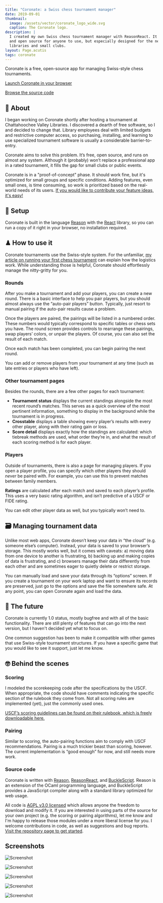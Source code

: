 ```yaml
---
title: "Coronate: a Swiss chess tournament manager"
date: 2019-09-01
thumbnail:
  image: /assets/vector/coronate_logo_wide.svg
  caption: The Coronate logo.
description: |
  I created my own Swiss chess tournament manager with ReasonReact. It's free
  and open source for anyone to use, but especially designed for the needs of
  libraries and small clubs.
layout: Page.acutis
tags: coronate
---
```

Coronate is a free, open-source app for managing Swiss-style chess
tournaments.

<p><div class="wp-block-button aligncenter download"><a class="button-link__link" href="https://johnridesa.bike/coronate/">Launch Coronate in your browser</a></div></p>

<p><div class="wp-block-button aligncenter download"><a class="button-link__link" href="https://github.com/johnridesabike/coronate">Browse the source code</a></div></p>

## 🧐 About

I began working on Coronate shortly after hosting a tournament at
Chattahoochee Valley Libraries. I discovered a dearth of free software, so I
and decided to change that. Library employees deal with limited budgets and
restrictive computer access, so purchasing, installing, and learning to use
specialized tournament software is usually a considerable barrier-to-entry.

Coronate aims to solve this problem. It’s free, open source, and runs on
almost any system. Although it (probably) won’t replace a professional app in
a rated tournament, it fills the gap for small clubs or public events.

Coronate is in a "proof-of-concept" phase. It should work fine, but it's
optimized for small groups and specific conditions. Adding features, even
small ones, is time consuming, so work is prioritized based on the real-world
needs of its users. [If you would like to contribute your feature ideas, it's
easy!][1]

[1]: https://github.com/johnridesabike/coronate/blob/master/CONTRIBUTING.md

## 🔧 Setup

Coronate is built in the language [Reason] with the [React] library, so you
can run a copy of it right in your browser, no installation required.

[Reason]: https://reasonml.github.io
[React]: https://reactjs.org/

## ♟ How to use it

Coronate tournaments use the Swiss-style system. For the unfamiliar, [my
article on running your first chess tournament][2] can explain how the
logistics work. While understanding those is helpful, Coronate should
effortlessly manage the nitty-gritty for you.

[2]: http://programminglibrarian.org/articles/your-library%E2%80%99s-first-chess-tournament-opening-endgame

### Rounds

After you make a tournament and add your players, you can create a new round.
There is a basic interface to help you pair players, but you should almost
always use the “auto-pair players” button. Typically, just resort to manual
pairing if the auto-pair results cause a problem.

Once the players are paired, the pairings will be listed in a numbered order.
These numbers would typically correspond to specific tables or chess sets you
have. The round screen provides controls to rearrange these pairings, swap
players’ colors, or unpair the players. Of course, you can also set the
result of each match.

Once each match has been completed, you can begin pairing the next round.

You can add or remove players from your tournament at any time (such as late
entries or players who have left).

### Other tournament pages

Besides the rounds, there are a few other pages for each tournament:

- **Tournament status** displays the current standings alongside the most
  recent round’s matches. This serves as a quick overview of the most
  pertinent information, something to display in the background while the
  tournament is in progress.
- **Crosstable** displays a table showing every player’s results with every
  other player, along with their rating gain or loss.
- **Score detail** displays exactly how the standings are calculated: which
  tiebreak methods are used, what order they’re in, and what the result of
  each scoring method is for each player.

### Players

Outside of tournaments, there is also a page for managing players. If you
open a player profile, you can specify which other players they should
*never* be paired with. For example, you can use this to prevent matches
between family members.

**Ratings** are calculated after each match and saved to each player’s
profile. This uses a very basic rating algorithm, and isn’t predictive of a
USCF or FIDE rating.

You can edit other player data as well, but you typically won’t need to.

## 🗃 Managing tournament data

Unlike most web apps, Coronate doesn’t keep your data in “the cloud” (e.g.
someone else’s computer). Instead, your data is saved to your browser’s
storage. This mostly works well, but it comes with caveats: a) moving data
from one device to another is frustrating, b) backing up and making copies of
data is frustrating, and c) browsers manage their data differently from each
other and are sometimes eager to quietly delete or restrict storage.

You can manually load and save your data through its “options” screen. If you
create a tournament on your work laptop and want to ensure its records are
preserved, just go to the options and save the file somewhere safe. At any
point, you can open Coronate again and load the data.

## 🌅 The future

Coronate is currently 1.0 status, mostly bugfree and with all of the basic
functionality. There are still plenty of features that can go into the next
version, but I haven't decided yet what to focus on.

One common suggestion has been to make it compatible with other games that
use Swiss-style tournament structures. If you have a specific game that you
would like to see it support, just let me know.

## 🤓 Behind the scenes

### Scoring

I modeled the scorekeeping code after the specifications by the USCF. When
appropriate, the code should have comments indicating the specific section of
the rulebook they come from. Not all scoring rules are implemented (yet),
just the commonly used ones.

[USCF’s scoring guidelines can be found on their rulebook, which is freely downloadable here.][3]

[3]: http://www.uschess.org/content/view/7752/369/

### Pairing

Similar to scoring, the auto-pairing functions aim to comply with USCF recommendations. Pairing is a much trickier beast than scoring, however. The current implementation is “good enough” for now, and still needs more work.

### Source code

Coronate is written with [Reason], [ReasonReact], and [BuckleScript]. Reason
is an extension of the OCaml programming language, and BuckleScript provides
a JavaScript compiler along with a standard library optimized for web usage.

[ReasonReact]: https://reasonml.github.io/reason-react/
[BuckleScript]: https://bucklescript.github.io

All code is [AGPL v3.0 licensed][4] which allows anyone the freedom to
download and modify it. If you are interested in using parts of the source
for your own project (e.g. the scoring or pairing algorithms), let me know
and I'm happy to release those modules under a more liberal license for you.
I welcome contributions in code, as well as suggestions and bug reports.
[Visit the repository page to get started][5].

[4]: https://github.com/johnridesabike/coronate/blob/master/LICENSE
[5]: https://github.com/johnridesabike/coronate/

## Screenshots

![Screenshot](/assets/images/coronate/screenshot-round.png "An example round.")

![Screenshot](/assets/images/coronate/screenshot-crosstable.png "The crosstable screen.")

![Screenshot](/assets/images/coronate/screenshot-score-detail.png "A screen displaying tiebreak details.")

![Screenshot](/assets/images/coronate/screenshot-tourney-list.png "The tournament list screen.")

![Screenshot](/assets/images/coronate/screenshot-player-edit.png "A screen editing player information.")


